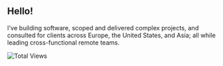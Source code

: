 ## Hello!

I’ve building software, scoped and delivered complex projects, and consulted for clients across Europe, the United States, and Asia; all while leading cross-functional remote teams.

![Total Views](https://komarev.com/ghpvc/?username=garbalau-github&color=blue)
